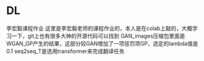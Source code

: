 # DL
李宏毅课程作业
这里是李宏毅老师的课程作业的，本人是在colab上敲的，大概学习一下，git上也有很多大神的开源代码可以找到
GAN_images压缩包里面是WGAN_GP产生的结果，这部分较GAN增加了一项惩罚项GP，选定的lambda值是0.1
seq2seq_T是选用transformer来完成翻译任务
